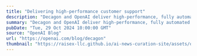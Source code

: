 ```yaml
---
title: "Delivering high-performance customer support"
description: "Decagon and OpenAI deliver high-performance, fully automated customer support at scale"
summary: "Decagon and OpenAI deliver high-performance, fully automated customer support at scale"
pubDate: "Tue, 29 Oct 2024 10:00:00 GMT"
source: "OpenAI Blog"
url: "https://openai.com/blog/decagon"
thumbnail: "https://raisex-llc.github.io/ai-news-curation-site/assets/openai_logo.png"
---
```


